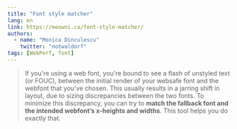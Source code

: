 ```yaml
---
title: "Font style matcher"
lang: en
link: https://meowni.ca/font-style-matcher/
authors:
  - name: "Monica Dinculescu"
    twitter: "notwaldorf"
tags: [WebPerf, font]
---
```


> If you're using a web font, you're bound to see a flash of unstyled text (or FOUC), between the initial render of your websafe font and the webfont that you've chosen. This usually results in a jarring shift in layout, due to sizing discrepancies between the two fonts. To minimize this discrepancy, you can try to **match the fallback font and the intended webfont’s x-heights and widths**. This tool helps you do exactly that.
